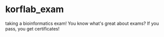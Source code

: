 # korflab_exam
taking a bioinformatics exam!
You know what's great about exams? If you pass, you get certificates!
